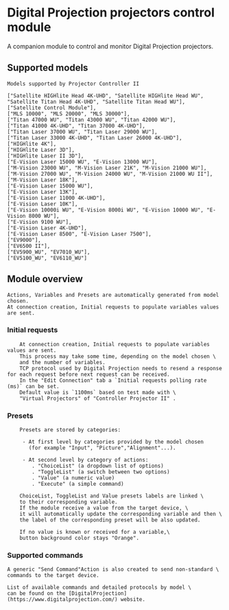 # Digital Projection projectors control module

A companion module to control and monitor Digital Projection projectors.

## Supported models

    Models supported by Projector Controller II

    ["Satellite HIGHlite Head 4K-UHD", "Satellite HIGHlite Head WU", "Satellite Titan Head 4K-UHD", "Satellite Titan Head WU"],
    ["Satellite Control Module"],
    ["MLS 10000", "MLS 20000", "MLS 30000"],
    ["Titan 47000 WU", "Titan 43000 WU", "Titan 42000 WU"],
    ["Titan 41000 4K-UHD", "Titan 37000 4K-UHD"],
    ["Titan Laser 37000 WU", "Titan Laser 29000 WU"],
    ["Titan Laser 33000 4K-UHD", "Titan Laser 26000 4K-UHD"],
    ["HIGHlite 4K"],
    ["HIGHlite Laser 3D"],
    ["HIGHlite Laser II 3D"],
    ["E-Vision Laser 15000 WU", "E-Vision 13000 WU"],
    ["M-Vision 23000 WU", "M-Vision Laser 21K", "M-Vision 21000 WU"],
    ["M-Vision 27000 WU", "M-Vision 24000 WU", "M-Vision 21000 WU II"],
    ["M-Vision Laser 18K"],
    ["E-Vision Laser 15000 WU"],
    ["E-Vision Laser 13K"],
    ["E-Vision Laser 11000 4K-UHD"],
    ["E-Vision Laser 10K"],
    ["E-Vision 10000i WU", "E-Vision 8000i WU", "E-Vision 10000 WU", "E-Vision 8000 WU"],
    ["E-Vision 9100 WU"],
    ["E-Vision Laser 4K-UHD"],
    ["E-Vision Laser 8500", "E-Vision Laser 7500"],
    ["EV9000"],
    ["EV6500 II"],
    ["EV5900_WU", "EV7010_WU"],
    ["EV5100_WU", "EV6110_WU"]

## Module overview

    Actions, Variables and Presets are automatically generated from model chosen.
    At connection creation, Initial requests to populate variables values are sent.

### Initial requests

        At connection creation, Initial requests to populate variables values are sent.
        This process may take some time, depending on the model chosen \
        and the number of variables.
        TCP protocol used by Digital Projection needs to resend a response for each request before next request can be received.
        In the "Edit Connection" tab a `Initial requests polling rate (ms)` can be set.
        Default value is `1100ms` based on test made with \
        "Virtual Projectors" of "Controller Projector II" .

### Presets

        Presets are stored by categories:

         - At first level by categories provided by the model chosen 
           (for example "Input", "Picture","Alignment"...).

         - At second level by category of actions:
            . "ChoiceList" (a dropdown list of options)
            . "ToggleList" (a switch between two options)
            . "Value" (a numeric value)
            . "Execute" (a simple command)

        ChoiceList, ToggleList and Value presets labels are linked \
        to their corresponding variable.
        If the module receive a value from the target device, \
        it will automatically update the corresponding variable and then \
        the label of the corresponding preset will be also updated.

        If no value is known or received for a variable,\
        button background color stays "Orange".

### Supported commands

    A generic "Send Command"Action is also created to send non-standard \
    commands to the target device.
    
    List of available commands and detailed protocols by model \
    can be found on the [DigitalProjection](https://www.digitalprojection.com/) website.
